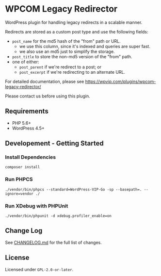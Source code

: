 # WPCOM Legacy Redirector

WordPress plugin for handling legacy redirects in a scalable manner.

Redirects are stored as a custom post type and use the following fields:

- `post_name` for the md5 hash of the "from" path or URL.
  - we use this column, since it's indexed and queries are super fast.
  - we also use an md5 just to simplify the storage.
- `post_title` to store the non-md5 version of the "from" path.
- one of either:
  - `post_parent` if we're redirect to a post; or
  - `post_excerpt` if we're redirecting to an alternate URL.

For detailed documentation, please see https://wpvip.com/plugins/wpcom-legacy-redirector/

Please contact us before using this plugin.

## Requirements

- PHP 5.6+
- WordPress 4.5+

## Developement - Getting Started

### Install Dependencies
```
composer install
```

### Run PHPCS
```
./vendor/bin/phpcs --standard=WordPress-VIP-Go -sp --basepath=. --ignore=vendor ./
```

### Run XDebug with PHPUnit
```
./vendor/bin/phpunit -d xdebug.profiler_enable=on 
```

## Change Log

See [CHANGELOG.md](CHANGELOG.md) for the full list of changes.

## License

Licensed under `GPL-2.0-or-later`.
